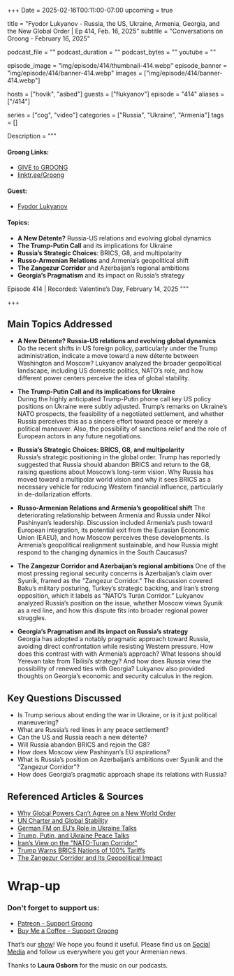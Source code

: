 +++
Date = 2025-02-16T00:11:00-07:00
upcoming = true

title = "Fyodor Lukyanov - Russia, the US, Ukraine, Armenia, Georgia, and the New Global Order | Ep 414, Feb. 16, 2025"
subtitle = "Conversations on Groong - February 16, 2025"

podcast_file = ""
podcast_duration = ""
podcast_bytes = ""
youtube = ""

episode_image = "img/episode/414/thumbnail-414.webp"
episode_banner = "img/episode/414/banner-414.webp"
images = ["img/episode/414/banner-414.webp"]

hosts = ["hovik", "asbed"]
guests = ["flukyanov"]
episode = "414"
aliases = ["/414"]

series = ["cog", "video"]
categories = ["Russia", "Ukraine", "Armenia"]
tags = []

Description = """

#### Groong Links:
* [GIVE to GROONG](https://podcasts.groong.org/donate)
* [linktr.ee/Groong](https://linktr.ee/groong)

#### Guest:
* [Fyodor Lukyanov](/guest/flukyanov)

#### Topics:
- **A New Détente?** Russia-US relations and evolving global dynamics
- **The Trump-Putin Call** and its implications for Ukraine
- **Russia’s Strategic Choices**: BRICS, G8, and multipolarity
- **Russo-Armenian Relations** and Armenia’s geopolitical shift
- **The Zangezur Corridor** and Azerbaijan’s regional ambitions
- **Georgia’s Pragmatism** and its impact on Russia’s strategy

Episode 414 | Recorded: Valentine’s Day, February 14, 2025
"""

+++

## Main Topics Addressed  

- **A New Détente? Russia-US relations and evolving global dynamics**  
  Do the recent shifts in US foreign policy, particularly under the Trump administration, indicate a move toward a new détente between Washington and Moscow? Lukyanov analyzed the broader geopolitical landscape, including US domestic politics, NATO’s role, and how different power centers perceive the idea of global stability.  

- **The Trump-Putin Call and its implications for Ukraine**  
  During the highly anticipated Trump-Putin phone call key US policy positions on Ukraine were subtly adjusted. Trump’s remarks on Ukraine’s NATO prospects, the feasibility of a negotiated settlement, and whether Russia perceives this as a sincere effort toward peace or merely a political maneuver. Also,  the possibility of sanctions relief and the role of European actors in any future negotiations.  

- **Russia’s Strategic Choices: BRICS, G8, and multipolarity**  
  Russia’s strategic positioning in the global order. Trump has reportedly suggested that Russia should abandon BRICS and return to the G8, raising questions about Moscow’s long-term vision. Why Russia has moved toward a multipolar world vision and why it sees BRICS as a necessary vehicle for reducing Western financial influence, particularly in de-dollarization efforts.

- **Russo-Armenian Relations and Armenia’s geopolitical shift**
  The deteriorating relationship between Armenia and Russia under Nikol Pashinyan’s leadership. Discussion included Armenia’s push toward European integration, its potential exit from the Eurasian Economic Union (EAEU), and how Moscow perceives these developments. Is  Armenia’s geopolitical realignment sustainable, and how Russia might respond to the changing dynamics in the South Caucasus?

- **The Zangezur Corridor and Azerbaijan’s regional ambitions**
  One of the most pressing regional security concerns is Azerbaijan’s claim over Syunik, framed as the "Zangezur Corridor." The discussion covered Baku’s military posturing, Turkey’s strategic backing, and Iran’s strong opposition, which it labels as “NATO’s Turan Corridor.” Lukyanov analyzed Russia’s position on the issue, whether Moscow views Syunik as a red line, and how this dispute fits into broader regional power struggles.

- **Georgia’s Pragmatism and its impact on Russia’s strategy**  
  Georgia has adopted a notably pragmatic approach toward Russia, avoiding direct confrontation while resisting Western pressure. How does this contrast with with Armenia’s approach? What lessons should Yerevan take from Tbilisi’s strategy? And how does Russia view the possibility of renewed ties with Georgia? Lukyanov also provided thoughts on Georgia’s economic and security calculus in the region.  

## Key Questions Discussed  
- Is Trump serious about ending the war in Ukraine, or is it just political maneuvering?  
- What are Russia’s red lines in any peace settlement?  
- Can the US and Russia reach a new détente?  
- Will Russia abandon BRICS and rejoin the G8?  
- How does Moscow view Pashinyan’s EU aspirations?  
- What is Russia’s position on Azerbaijan’s ambitions over Syunik and the “Zangezur Corridor”?  
- How does Georgia’s pragmatic approach shape its relations with Russia?  

## Referenced Articles & Sources  
- [Why Global Powers Can’t Agree on a New World Order](https://eng.globalaffairs.ru/articles/new-world-order-lukyanov/)  
- [UN Charter and Global Stability](https://eng.globalaffairs.ru/articles/un-charter-lavrov/)  
- [German FM on EU’s Role in Ukraine Talks](https://www.reuters.com/world/europe/german-foreign-minister-europe-needs-be-involved-ukraine-talks-2025-02-13/)  
- [Trump, Putin, and Ukraine Peace Talks](https://www.independent.co.uk/news/uk/politics/ukraine-trump-putin-russia-peace-talks-b2697436.html)  
- [Iran’s View on the "NATO-Turan Corridor"](https://www.scfr.ir/en/300/30101/146069/conspiracy-of-creating-nato-turani-corridor-with-geopolitical-consequences-against-iran-russia-and-china/)  
- [Trump Warns BRICS Nations of 100% Tariffs](https://www.reuters.com/world/trump-warns-brics-nations-could-face-100-tariffs-2025-02-13/)  
- [The Zangezur Corridor and Its Geopolitical Impact](https://eng.globalaffairs.ru/articles/zangezur-corridor/)  



# Wrap-up

### **Don't forget to support us:**
* [Patreon - Support Groong](https://www.patreon.com/ann_groong)
* [Buy Me a Coffee - Support Groong](https://www.buymeacoffee.com/groong)


That’s our [show](https://podcasts.groong.org/)! We hope you found it useful. Please find us on [Social Media](https://linktr.ee/groong) and follow us everywhere you get your Armenian news.

Thanks to **Laura Osborn** for the music on our podcasts.
